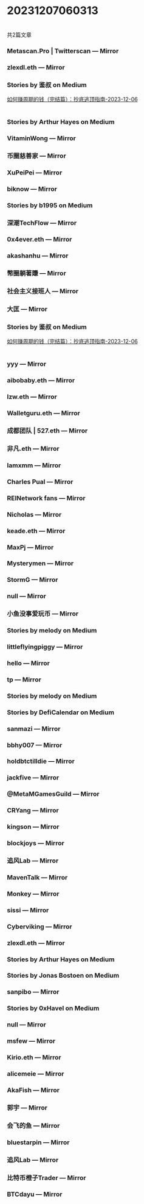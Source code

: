 <h1>20231207060313</h1><br/>共2篇文章


###  Metascan.Pro | Twitterscan — Mirror









###  zlexdl.eth — Mirror







###  Stories by 鉴叔 on Medium

<a target=_blank rel=nofollow href="https://medium.com/@jianshubiji/%E5%A6%82%E4%BD%95%E8%B5%9A%E5%91%A8%E6%9C%9F%E7%9A%84%E9%92%B1-%E5%AE%8C%E7%BB%93%E7%AF%87-%E6%8A%84%E5%BA%95%E9%80%83%E9%A1%B6%E6%8C%87%E5%8D%97-4727aec0c5f4?source=rss-bed923b52d0b------2" >如何赚周期的钱（完结篇）：抄底逃顶指南-2023-12-06</a><br/><br/>







###  Stories by Arthur Hayes on Medium









###  VitaminWong — Mirror









###  币圈慈善家 — Mirror











###  XuPeiPei — Mirror











###  biknow — Mirror







###  Stories by b1995 on Medium







###  深潮TechFlow — Mirror









###  0x4ever.eth — Mirror







###  akashanhu — Mirror













###  幣圈躺著賺 — Mirror









###  社会主义接班人 — Mirror











###  大匡 — Mirror







###  Stories by 鉴叔 on Medium

<a target=_blank rel=nofollow href="https://medium.com/@jianshubiji/%E5%A6%82%E4%BD%95%E8%B5%9A%E5%91%A8%E6%9C%9F%E7%9A%84%E9%92%B1-%E5%AE%8C%E7%BB%93%E7%AF%87-%E6%8A%84%E5%BA%95%E9%80%83%E9%A1%B6%E6%8C%87%E5%8D%97-4727aec0c5f4?source=rss-bed923b52d0b------2" >如何赚周期的钱（完结篇）：抄底逃顶指南-2023-12-06</a><br/><br/>







###  yyy — Mirror







###  aibobaby.eth — Mirror











###  lzw.eth — Mirror









###  Walletguru.eth — Mirror













###  成都团队 | 527.eth — Mirror









###  非凡.eth — Mirror







###  Iamxmm — Mirror









###  Charles Pual — Mirror















###  REINetwork fans — Mirror







###  Nicholas — Mirror













###  keade.eth — Mirror







###  MaxPj — Mirror











###  Mysterymen — Mirror













###  StormG — Mirror









###  null — Mirror









###  小鱼没事爱玩币 — Mirror







###  Stories by melody on Medium









###  littleflyingpiggy — Mirror









###  hello — Mirror









###  tp — Mirror











###  Stories by melody on Medium







###  Stories by DefiCalendar on Medium







###  sanmazi — Mirror













###  bbhy007 — Mirror













###  holdbtctilldie — Mirror







###  jackfive — Mirror









###  @MetaMGamesGuild — Mirror







###  CRYang — Mirror





















###  kingson — Mirror











###  blockjoys — Mirror









###  追风Lab — Mirror









###  MavenTalk — Mirror









###  Monkey — Mirror







###  sissi — Mirror



















###  Cyberviking — Mirror













###  zlexdl.eth — Mirror







###  Stories by Arthur Hayes on Medium









###  Stories by Jonas Bostoen on Medium









###  sanpibo — Mirror







###  Stories by 0xHavel on Medium













###  null — Mirror







###  msfew — Mirror









###  Kirio.eth — Mirror

















###  alicemeie — Mirror







###  AkaFish — Mirror

















###  郭宇 — Mirror







###  会飞的鱼 — Mirror







###  bluestarpin — Mirror







###  追风Lab — Mirror















###  比特币橙子Trader — Mirror













###  BTCdayu — Mirror





